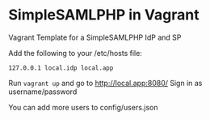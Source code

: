 SimpleSAMLPHP in Vagrant
=======

Vagrant Template for a SimpleSAMLPHP IdP and SP

Add the following to your /etc/hosts file:
```
127.0.0.1 local.idp local.app
```

Run ```vagrant up``` and go to http://local.app:8080/
Sign in as username/password

You can add more users to config/users.json
